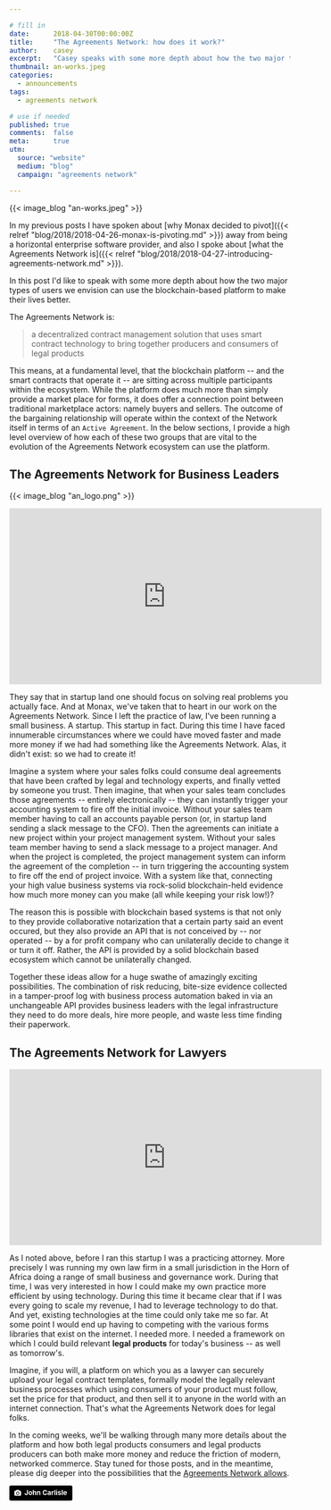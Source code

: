 ```yaml
---

# fill in
date:      2018-04-30T00:00:00Z
title:     "The Agreements Network: how does it work?"
author:    casey
excerpt:   "Casey speaks with some more depth about how the two major types of users the Agreements Network envisions will use the blockchain-based platform to make their lives better."
thumbnail: an-works.jpeg
categories:
  - announcements
tags:
  - agreements network

# use if needed
published: true
comments:  false
meta:      true
utm:
  source: "website"
  medium: "blog"
  campaign: "agreements network"

---
```


{{< image_blog "an-works.jpeg" >}}

In my previous posts I have spoken about
[why Monax decided to pivot]({{< relref
"blog/2018/2018-04-26-monax-is-pivoting.md" >}})
away from being a horizontal
enterprise software provider, and also I spoke about
[what the Agreements
Network is]({{< relref "blog/2018/2018-04-27-introducing-agreements-network.md" >}}).

In this post I'd like to speak with some more depth about how the two major
types of users we envision can use the blockchain-based platform to make their
lives better.

The Agreements Network is:

> a decentralized contract management solution that uses smart contract
> technology to bring together producers and consumers of legal products

This means, at a fundamental level, that the blockchain platform -- and the
smart contracts that operate it -- are sitting across multiple participants
within the ecosystem. While the platform does much more than simply provide a
market place for forms, it does offer a connection point between traditional
marketplace actors: namely buyers and sellers. The outcome of the bargaining
relationship will operate within the context of the Network itself in terms of
an `Active Agreement`. In the below sections, I provide a high level overview of
how each of these two groups that are vital to the evolution of the Agreements
Network ecosystem can use the platform.

## The Agreements Network for Business Leaders

{{< image_blog "an_logo.png" >}}

<center><iframe width="560" height="315" src="https://www.youtube-nocookie.com/embed/ypcTTjv_zbw?rel=0&amp;controls=0&amp;showinfo=0" frameborder="0" allow="autoplay; encrypted-media" allowfullscreen></iframe></center>

They say that in startup land one should focus on solving real problems you
actually face. And at Monax, we've taken that to heart in our work on the
Agreements Network. Since I left the practice of law, I've been running a small
business. A startup. This startup in fact. During this time I have faced
innumerable circumstances where we could have moved faster and made more money
if we had had something like the Agreements Network. Alas, it didn't exist: so
we had to create it!

Imagine a system where your sales folks could consume deal agreements that have
been crafted by legal and technology experts, and finally vetted by someone you
trust. Then imagine, that when your sales team concludes those agreements --
entirely electronically -- they can instantly trigger your accounting system to
fire off the initial invoice. Without your sales team member having to call an
accounts payable person (or, in startup land sending a slack message to the
CFO). Then the agreements can initiate a new project within your project
management system. Without your sales team member having to send a slack message
to a project manager. And when the project is completed, the project management
system can inform the agreement of the completion -- in turn triggering the
accounting system to fire off the end of project invoice. With a system like
that, connecting your high value business systems via rock-solid blockchain-held
evidence how much more money can you make (all while keeping your risk low!)?

The reason this is possible with blockchain based systems is that not only to
they provide collaborative notarization that a certain party said an event
occured, but they also provide an API that is not conceived by -- nor operated --
by a for profit company who can unilaterally decide to change it or turn it off.
Rather, the API is provided by a solid blockchain based ecosystem which cannot
be unilaterally changed.

Together these ideas allow for a huge swathe of amazingly exciting
possibilities. The combination of risk reducing, bite-size evidence collected in
a tamper-proof log with business process automation baked in via an unchangeable
API provides business leaders with the legal infrastructure they need to do more
deals, hire more people, and waste less time finding their paperwork.

## The Agreements Network for Lawyers

<center><iframe width="560" height="315" src="https://www.youtube-nocookie.com/embed/kaR5JDzk0kE?rel=0&amp;controls=0&amp;showinfo=0" frameborder="0" allow="autoplay; encrypted-media" allowfullscreen></iframe></center>

As I noted above, before I ran this startup I was a practicing attorney. More
precisely I was running my own law firm in a small jurisdiction in the Horn of
Africa doing a range of small business and governance work. During that time, I
was very interested in how I could make my own practice more efficient by using
technology. During this time it became clear that if I was every going to scale
my revenue, I had to leverage technology to do that. And yet, existing
technologies at the time could only take me so far. At some point I would end up
having to competing with the various forms libraries that exist on the internet.
I needed more. I needed a framework on which I could build relevant **legal
products** for today's business -- as well as tomorrow's.

Imagine, if you will, a platform on which you as a lawyer can securely upload
your legal contract templates, formally model the legally relevant business
processes which using consumers of your product must follow, set the price for
that product, and then sell it to anyone in the world with an internet
connection. That's what the Agreements Network does for legal folks.

In the coming weeks, we'll be walking through many more details about the
platform and how both legal products consumers and legal products producers can
both make more money and reduce the friction of modern, networked commerce. Stay
tuned for those posts, and in the meantime, please dig deeper into the
possibilities that the [Agreements Network allows](https://agreements.network).

<a style="background-color:black;color:white;text-decoration:none;padding:4px 6px;font-family:-apple-system, BlinkMacSystemFont, &quot;San Francisco&quot;, &quot;Helvetica Neue&quot;, Helvetica, Ubuntu, Roboto, Noto, &quot;Segoe UI&quot;, Arial, sans-serif;font-size:12px;font-weight:bold;line-height:1.2;display:inline-block;border-radius:3px;" href="https://unsplash.com/@barkiple?utm_medium=referral&amp;utm_campaign=photographer-credit&amp;utm_content=creditBadge" target="_blank" rel="noopener noreferrer" title="Download free do whatever you want high-resolution photos from John Carlisle"><span style="display:inline-block;padding:2px 3px;"><svg xmlns="http://www.w3.org/2000/svg" style="height:12px;width:auto;position:relative;vertical-align:middle;top:-1px;fill:white;" viewBox="0 0 32 32"><title>unsplash-logo</title><path d="M20.8 18.1c0 2.7-2.2 4.8-4.8 4.8s-4.8-2.1-4.8-4.8c0-2.7 2.2-4.8 4.8-4.8 2.7.1 4.8 2.2 4.8 4.8zm11.2-7.4v14.9c0 2.3-1.9 4.3-4.3 4.3h-23.4c-2.4 0-4.3-1.9-4.3-4.3v-15c0-2.3 1.9-4.3 4.3-4.3h3.7l.8-2.3c.4-1.1 1.7-2 2.9-2h8.6c1.2 0 2.5.9 2.9 2l.8 2.4h3.7c2.4 0 4.3 1.9 4.3 4.3zm-8.6 7.5c0-4.1-3.3-7.5-7.5-7.5-4.1 0-7.5 3.4-7.5 7.5s3.3 7.5 7.5 7.5c4.2-.1 7.5-3.4 7.5-7.5z"></path></svg></span><span style="display:inline-block;padding:2px 3px;">John Carlisle</span></a>
